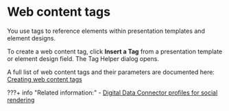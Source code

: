 # Web content tags

You use tags to reference elements within presentation templates and element designs.

To create a web content tag, click **Insert a Tag** from a presentation template or element design field. The Tag Helper dialog opens.

A full list of web content tags and their parameters are documented here: [Creating web content tags](../creating_web_content_tags/index.md)

???+ info "Related information:"
    - [Digital Data Connector profiles for social rendering](../../../../../../build_sites/social_rendering/customizing_view_definitions/customizing_visualdesign/customizing_markup_gen/ddc_profiles_for_social_rend/index.md)

